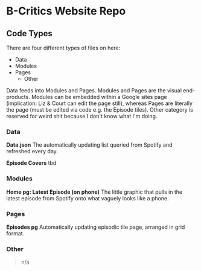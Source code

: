 # B-Critics Website Repo

## Code Types
There are four different types of files on here:
- Data
- Modules
- Pages
  - Other

Data feeds into Modules and Pages.
Modules and Pages are the visual end-products. Modules can be embedded within a Google sites page (implication: Liz & Court can edit the page still), whereas Pages are literally the page (must be edited via code e.g. the Episode tiles).
Other category is reserved for weird shit because I don't know what I'm doing.


### Data
**Data.json**
The automatically updating list queried from Spotify and refreshed every day.

**Episode Covers**
tbd


### Modules
**Home pg: Latest Episode (on phone)**
The little graphic that pulls in the latest episode from Spotify onto what vaguely looks like a phone.


### Pages
**Episodes pg**
Automatically updating episodic tile page, arranged in grid format.


### Other
> n/a

